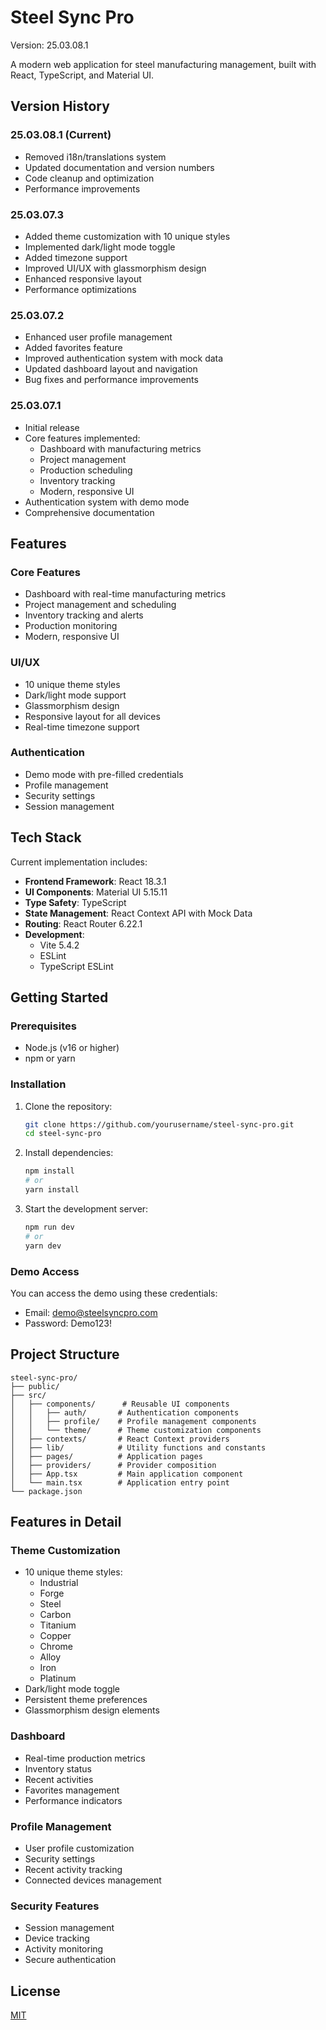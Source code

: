 # Steel Sync Pro

Version: 25.03.08.1

A modern web application for steel manufacturing management, built with React, TypeScript, and Material UI.

## Version History

### 25.03.08.1 (Current)
- Removed i18n/translations system
- Updated documentation and version numbers
- Code cleanup and optimization
- Performance improvements

### 25.03.07.3
- Added theme customization with 10 unique styles
- Implemented dark/light mode toggle
- Added timezone support
- Improved UI/UX with glassmorphism design
- Enhanced responsive layout
- Performance optimizations

### 25.03.07.2
- Enhanced user profile management
- Added favorites feature
- Improved authentication system with mock data
- Updated dashboard layout and navigation
- Bug fixes and performance improvements

### 25.03.07.1
- Initial release
- Core features implemented:
  - Dashboard with manufacturing metrics
  - Project management
  - Production scheduling
  - Inventory tracking
  - Modern, responsive UI
- Authentication system with demo mode
- Comprehensive documentation

## Features

### Core Features
- Dashboard with real-time manufacturing metrics
- Project management and scheduling
- Inventory tracking and alerts
- Production monitoring
- Modern, responsive UI

### UI/UX
- 10 unique theme styles
- Dark/light mode support
- Glassmorphism design
- Responsive layout for all devices
- Real-time timezone support

### Authentication
- Demo mode with pre-filled credentials
- Profile management
- Security settings
- Session management

## Tech Stack

Current implementation includes:

- **Frontend Framework**: React 18.3.1
- **UI Components**: Material UI 5.15.11
- **Type Safety**: TypeScript
- **State Management**: React Context API with Mock Data
- **Routing**: React Router 6.22.1
- **Development**: 
  - Vite 5.4.2
  - ESLint
  - TypeScript ESLint

## Getting Started

### Prerequisites

- Node.js (v16 or higher)
- npm or yarn

### Installation

1. Clone the repository:
   ```bash
   git clone https://github.com/yourusername/steel-sync-pro.git
   cd steel-sync-pro
   ```

2. Install dependencies:
   ```bash
   npm install
   # or
   yarn install
   ```

3. Start the development server:
   ```bash
   npm run dev
   # or
   yarn dev
   ```

### Demo Access

You can access the demo using these credentials:
- Email: demo@steelsyncpro.com
- Password: Demo123!

## Project Structure

```
steel-sync-pro/
├── public/
├── src/
│   ├── components/      # Reusable UI components
│   │   ├── auth/       # Authentication components
│   │   ├── profile/    # Profile management components
│   │   └── theme/      # Theme customization components
│   ├── contexts/       # React Context providers
│   ├── lib/            # Utility functions and constants
│   ├── pages/          # Application pages
│   ├── providers/      # Provider composition
│   ├── App.tsx         # Main application component
│   └── main.tsx        # Application entry point
└── package.json
```

## Features in Detail

### Theme Customization
- 10 unique theme styles:
  - Industrial
  - Forge
  - Steel
  - Carbon
  - Titanium
  - Copper
  - Chrome
  - Alloy
  - Iron
  - Platinum
- Dark/light mode toggle
- Persistent theme preferences
- Glassmorphism design elements

### Dashboard
- Real-time production metrics
- Inventory status
- Recent activities
- Favorites management
- Performance indicators

### Profile Management
- User profile customization
- Security settings
- Recent activity tracking
- Connected devices management

### Security Features
- Session management
- Device tracking
- Activity monitoring
- Secure authentication

## License

[MIT](LICENSE)